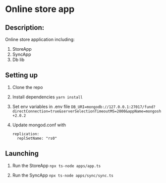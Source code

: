 # Online store app

## Description:

Online store application including:

1. StoreApp
2. SyncApp
3. Db lib

## Setting up
1. Clone the repo

2. Install dependencies
   `yarn install`

3. Set env variables in .env file
   `DB_URI=mongodb://127.0.0.1:27017/fund?directConnection=true&serverSelectionTimeoutMS=2000&appName=mongosh+2.0.2`

4. Update mongod.conf with
    ```
    replication:
      replSetName: "rs0"
    ```

## Launching
1. Run the StoreApp
   `npx ts-node apps/app.ts`

2. Run the SyncApp
   `npx ts-node apps/sync/sync.ts`
